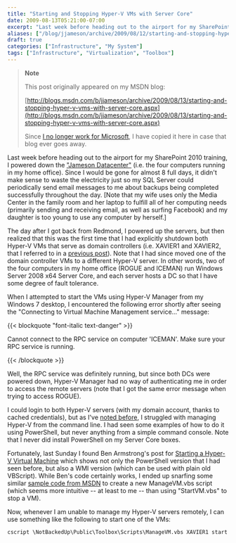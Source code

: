 ```yaml
---
title: "Starting and Stopping Hyper-V VMs with Server Core"
date: 2009-08-13T05:21:00-07:00
excerpt: "Last week before heading out to the airport for my SharePoint 2010 training, I powered down the \"Jameson Datacenter\" (i.e. the four computers running in my home office). Since I would be gone for almost 8 full days, it didn't make sense to waste the electricity..."
aliases: ["/blog/jjameson/archive/2009/08/12/starting-and-stopping-hyper-v-vms-with-server-core.aspx"]
draft: true
categories: ["Infrastructure", "My System"]
tags: ["Infrastructure", "Virtualization", "Toolbox"]
---
```


> **Note**
>
> This post originally appeared on my MSDN blog:
>
> [http://blogs.msdn.com/b/jjameson/archive/2009/08/13/starting-and-stopping-hyper-v-vms-with-server-core.aspx](http://blogs.msdn.com/b/jjameson/archive/2009/08/13/starting-and-stopping-hyper-v-vms-with-server-core.aspx)
>
> Since
> [I no longer work for Microsoft](/blog/jjameson/2011/09/02/last-day-with-microsoft), I have copied it here in case that blog
> ever goes away.

Last week before heading out to the airport for my SharePoint 2010 training,  I powered down the ["Jameson
Datacenter"](/blog/jjameson/2009/09/14/the-jameson-datacenter) (i.e. the four computers running in my home office). Since I would  be gone for almost 8 full days, it didn't make sense to waste the electricity just  so my SQL Server could periodically send email messages to me about backups being  completed successfully throughout the day. [Note that my wife uses only the Media  Center in the family room and her laptop to fulfill all of her computing needs (primarily  sending and receiving email, as well as surfing Facebook) and my daughter is too  young to use any computer by herself.]

The day after I got back from Redmond, I powered up the servers, but then realized  that this was the first time that I had explicitly shutdown both Hyper-V VMs that  serve as domain controllers (i.e. XAVIER1 and XAVIER2, that I referred to in a [previous post](/blog/jjameson/2008/11/05/server-core-installation-accessing-windows-in-notification-period)). Note that I had since moved one of the domain controller VMs  to a different Hyper-V server. In other words, two of the four computers in my home  office (ROGUE and ICEMAN) run Windows Server 2008 x64 Server Core, and each server  hosts a DC so that I have some degree of fault tolerance.

When I attempted to start the VMs using Hyper-V Manager from my Windows 7 desktop,  I encountered the following error shortly after seeing the "Connecting to Virtual  Machine Management service..." message:

{{< blockquote "font-italic text-danger" >}}

Cannot connect to the RPC service on computer 'ICEMAN'. Make sure your RPC service is running.

{{< /blockquote >}}

Well, the RPC service was definitely running, but since both DCs were powered  down, Hyper-V Manager had no way of authenticating me in order to access the remote  servers (note that I got the same error message when trying to access ROGUE).

I could login to both Hyper-V servers (with my domain account, thanks to cached  credentials), but as I've [noted before](/blog/jjameson/2008/08/28/some-gotchas-with-remote-administration-of-hyper-v), I struggled with managing Hyper-V from the command line. I had  seen some examples of how to do it using PowerShell, but never anything from a simple  command console. Note that I never did install PowerShell on my Server Core boxes.

Fortunately, last Sunday I found Ben Armstrong's post for [Starting a Hyper-V Virtual Machine](http://blogs.msdn.com/virtual_pc_guy/archive/2008/01/29/starting-a-hyper-v-virtual-machine.aspx) which shows not only the PowerShell version  that I had seen before, but also a WMI version (which can be used with plain old  VBScript). While Ben's code certainly works, I ended up snarfing some similar [sample code
from MSDN](http://msdn.microsoft.com/en-us/library/cc723874%28VS.85%29.aspx) to create a new ManageVM.vbs script (which seems more intuitive --  at least to me -- than using "StartVM.vbs" to stop a VM).

Now, whenever I am unable to manage my Hyper-V servers remotely, I can use something  like the following to start one of the VMs:

```
cscript \NotBackedUp\Public\Toolbox\Scripts\ManageVM.vbs XAVIER1 start
```

